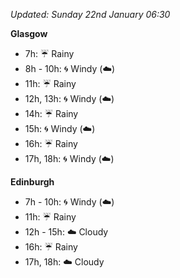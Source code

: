 *Updated: Sunday 22nd January 06:30*

**Glasgow**

* 7h: :umbrella: Rainy
* 8h - 10h: :cyclone: Windy (:cloud:)
* 11h: :umbrella: Rainy
* 12h, 13h: :cyclone: Windy (:cloud:)
* 14h: :umbrella: Rainy
* 15h: :cyclone: Windy (:cloud:)
* 16h: :umbrella: Rainy
* 17h, 18h: :cyclone: Windy (:cloud:)

**Edinburgh**

* 7h - 10h: :cyclone: Windy (:cloud:)
* 11h: :umbrella: Rainy
* 12h - 15h: :cloud: Cloudy
* 16h: :umbrella: Rainy
* 17h, 18h: :cloud: Cloudy
